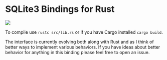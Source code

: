 # SQLite3 Bindings for Rust

[<img src="https://travis-ci.org/kud1ing/rustsqlite.png?branch=master">](https://travis-ci.org/kud1ing/rustsqlite)

To compile use `rustc src/lib.rs` or if you have Cargo installed `cargo build`.

The interface is currently evolving both along with Rust and as I think of
better ways to implement various behaviors. If you have ideas about better
behavior for anything in this binding please feel free to open an issue.
